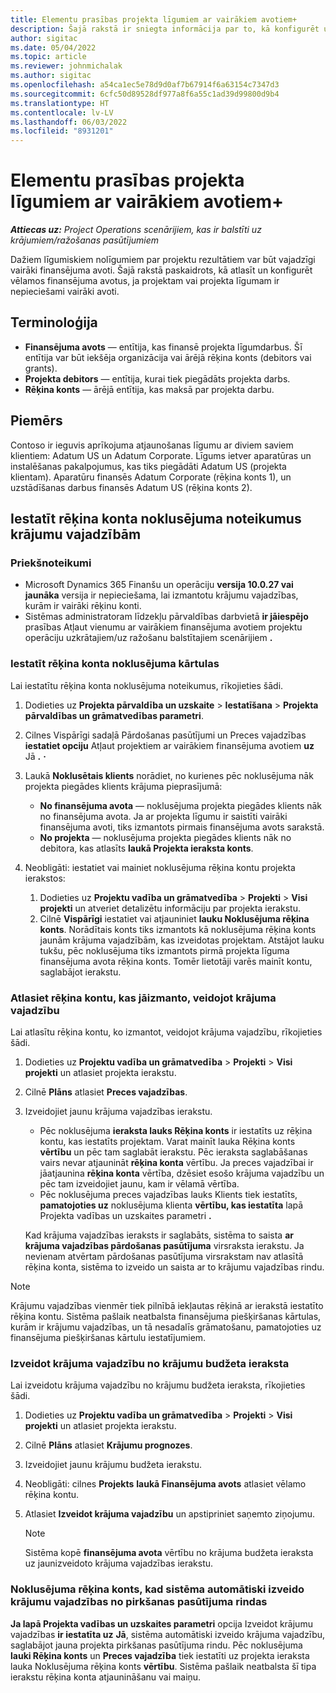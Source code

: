 ```yaml
---
title: Elementu prasības projekta līgumiem ar vairākiem avotiem+
description: Šajā rakstā ir sniegta informācija par to, kā konfigurēt un izmantot krājumu vajadzības ar vairākiem finansējuma avotiem.
author: sigitac
ms.date: 05/04/2022
ms.topic: article
ms.reviewer: johnmichalak
ms.author: sigitac
ms.openlocfilehash: a54ca1ec5e78d9d0af7b67914f6a63154c7347d3
ms.sourcegitcommit: 6cfc50d89528df977a8f6a55c1ad39d99800d9b4
ms.translationtype: HT
ms.contentlocale: lv-LV
ms.lasthandoff: 06/03/2022
ms.locfileid: "8931201"
---
```

# <a name="item-requirements-for-project-contracts-with-multiple-funding-sources"></a>Elementu prasības projekta līgumiem ar vairākiem avotiem+

_**Attiecas uz:** Project Operations scenārijiem, kas ir balstīti uz krājumiem/ražošanas pasūtījumiem_

Dažiem līgumiskiem nolīgumiem par projektu rezultātiem var būt vajadzīgi vairāki finansējuma avoti. Šajā rakstā paskaidrots, kā atlasīt un konfigurēt vēlamos finansējuma avotus, ja projektam vai projekta līgumam ir nepieciešami vairāki avoti.

## <a name="terminology"></a>Terminoloģija

- **Finansējuma avots** — entītija, kas finansē projekta līgumdarbus. Šī entītija var būt iekšēja organizācija vai ārējā rēķina konts (debitors vai grants).
- **Projekta debitors** — entītija, kurai tiek piegādāts projekta darbs.
- **Rēķina konts** — ārējā entītija, kas maksā par projekta darbu.

## <a name="example"></a>Piemērs

Contoso ir ieguvis aprīkojuma atjaunošanas līgumu ar diviem saviem klientiem: Adatum US un Adatum Corporate. Līgums ietver aparatūras un instalēšanas pakalpojumus, kas tiks piegādāti Adatum US (projekta klientam). Aparatūru finansēs Adatum Corporate (rēķina konts 1), un uzstādīšanas darbus finansēs Adatum US (rēķina konts 2).

## <a name="set-up-invoice-account-defaulting-rules-for-item-requirements"></a>Iestatīt rēķina konta noklusējuma noteikumus krājumu vajadzībām

### <a name="prerequisites"></a>Priekšnoteikumi

- Microsoft Dynamics 365 Finanšu un operāciju **versija 10.0.27 vai jaunāka** versija ir nepieciešama, lai izmantotu krājumu vajadzības, kurām ir vairāki rēķinu konti.
- Sistēmas administratoram līdzekļu pārvaldības darbvietā **ir jāiespējo** prasības Atļaut vienumu ar vairākiem finansējuma avotiem projektu operāciju uzkrātajiem/uz ražošanu balstītajiem scenārijiem **.**

### <a name="set-up-the-invoice-account-defaulting-rules"></a>Iestatīt rēķina konta noklusējuma kārtulas

Lai iestatītu rēķina konta noklusējuma noteikumus, rīkojieties šādi.

1. Dodieties uz **Projekta pārvaldība un uzskaite** \> **Iestatīšana** \> **Projekta pārvaldības un grāmatvedības parametri**.
1. Cilnes Vispārīgi sadaļā Pārdošanas pasūtījumi un Preces vajadzības **iestatiet opciju** Atļaut projektiem ar vairākiem finansējuma avotiem **uz** Jā **.** **·**
1. Laukā **Noklusētais klients** norādiet, no kurienes pēc noklusējuma nāk projekta piegādes klients krājuma pieprasījumā:

    - **No finansējuma avota** — noklusējuma projekta piegādes klients nāk no finansējuma avota. Ja ar projekta līgumu ir saistīti vairāki finansējuma avoti, tiks izmantots pirmais finansējuma avots sarakstā.
    - **No projekta** — noklusējuma projekta piegādes klients nāk no debitora, kas atlasīts **laukā Projekta ieraksta konts**.

1. Neobligāti: iestatiet vai mainiet noklusējuma rēķina kontu projekta ierakstos:

    1. Dodieties uz **Projektu vadība un grāmatvedība** \> **Projekti** \> **Visi projekti** un atveriet detalizētu informāciju par projekta ierakstu.
    2. Cilnē **Vispārīgi** iestatiet vai atjauniniet **lauku Noklusējuma rēķina konts**. Norādītais konts tiks izmantots kā noklusējuma rēķina konts jaunām krājuma vajadzībām, kas izveidotas projektam. Atstājot lauku tukšu, pēc noklusējuma tiks izmantots pirmā projekta līguma finansējuma avota rēķina konts. Tomēr lietotāji varēs mainīt kontu, saglabājot ierakstu.

### <a name="select-the-invoice-account-to-use-when-you-create-an-item-requirement"></a>Atlasiet rēķina kontu, kas jāizmanto, veidojot krājuma vajadzību

Lai atlasītu rēķina kontu, ko izmantot, veidojot krājuma vajadzību, rīkojieties šādi.

1. Dodieties uz **Projektu vadība un grāmatvedība** \> **Projekti** \> **Visi projekti** un atlasiet projekta ierakstu.
1. Cilnē **Plāns** atlasiet **Preces vajadzības**.
1. Izveidojiet jaunu krājuma vajadzības ierakstu.

    - Pēc noklusējuma **ieraksta lauks Rēķina konts** ir iestatīts uz rēķina kontu, kas iestatīts projektam. Varat mainīt lauka Rēķina konts **vērtību** un pēc tam saglabāt ierakstu. Pēc ieraksta saglabāšanas vairs nevar atjaunināt **rēķina konta** vērtību. Ja preces vajadzībai ir jāatjaunina **rēķina konta** vērtība, dzēsiet esošo krājuma vajadzību un pēc tam izveidojiet jaunu, kam ir vēlamā vērtība.
    - Pēc noklusējuma preces vajadzības lauks Klients tiek iestatīts, **pamatojoties uz** noklusējuma klienta **vērtību, kas iestatīta** lapā Projekta vadības un uzskaites parametri **.**

    Kad krājuma vajadzības ieraksts ir saglabāts, sistēma to saista **ar krājuma vajadzības pārdošanas pasūtījuma** virsraksta ierakstu. Ja nevienam atvērtam pārdošanas pasūtījuma virsrakstam nav atlasītā rēķina konta, sistēma to izveido un saista ar to krājumu vajadzības rindu.

> [!NOTE]
> Krājumu vajadzības vienmēr tiek pilnībā iekļautas rēķinā ar ierakstā iestatīto rēķina kontu. Sistēma pašlaik neatbalsta finansējuma piešķiršanas kārtulas, kurām ir krājumu vajadzības, un tā nesadalīs grāmatošanu, pamatojoties uz finansējuma piešķiršanas kārtulu iestatījumiem.

### <a name="create-an-item-requirement-from-an-item-forecast-record"></a>Izveidot krājuma vajadzību no krājumu budžeta ieraksta

Lai izveidotu krājuma vajadzību no krājumu budžeta ieraksta, rīkojieties šādi.

1. Dodieties uz **Projektu vadība un grāmatvedība** \> **Projekti** \> **Visi projekti** un atlasiet projekta ierakstu.
1. Cilnē **Plāns** atlasiet **Krājumu prognozes**.
1. Izveidojiet jaunu krājumu budžeta ierakstu.
1. Neobligāti: cilnes **Projekts** **laukā Finansējuma avots** atlasiet vēlamo rēķina kontu.
1. Atlasiet **Izveidot krājuma vajadzību** un apstipriniet saņemto ziņojumu.

    > [!NOTE]
    > Sistēma kopē **finansējuma avota** vērtību no krājuma budžeta ieraksta uz jaunizveidoto krājuma vajadzības ierakstu.

### <a name="default-invoice-account-when-the-system-automatically-creates-an-item-requirement-from-a-purchase-order-line"></a>Noklusējuma rēķina konts, kad sistēma automātiski izveido krājumu vajadzības no pirkšanas pasūtījuma rindas

**Ja lapā Projekta vadības un uzskaites parametri** opcija Izveidot krājumu vajadzības **ir iestatīta uz** **Jā**, sistēma automātiski izveido krājuma vajadzību, saglabājot jauna projekta pirkšanas pasūtījuma rindu. Pēc noklusējuma **lauki Rēķina konts** un **Preces vajadzība** tiek iestatīti uz projekta ieraksta lauka Noklusējuma rēķina konts **vērtību**. Sistēma pašlaik neatbalsta šī tipa ierakstu rēķina konta atjaunināšanu vai maiņu.
